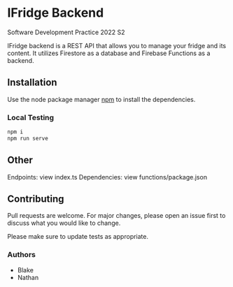 # IFridge Backend

Software Development Practice 2022 S2

IFridge backend is a REST API that allows you to manage your fridge and its content. It utilizes Firestore as a database and Firebase Functions as a backend.

## Installation

Use the node package manager [npm](https://www.npmjs.com/) to install the dependencies.

### Local Testing
```bash
npm i
npm run serve
```

## Other
Endpoints: view index.ts
Dependencies: view functions/package.json

## Contributing
Pull requests are welcome. For major changes, please open an issue first to discuss what you would like to change.

Please make sure to update tests as appropriate.

### Authors
- Blake
- Nathan